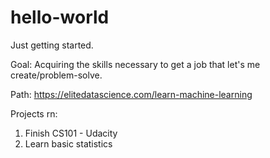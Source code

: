 # hello-world
Just getting started.

Goal: Acquiring the skills necessary to get a job that let's me create/problem-solve.

Path: https://elitedatascience.com/learn-machine-learning

Projects rn:
1. Finish CS101 - Udacity
2. Learn basic statistics
